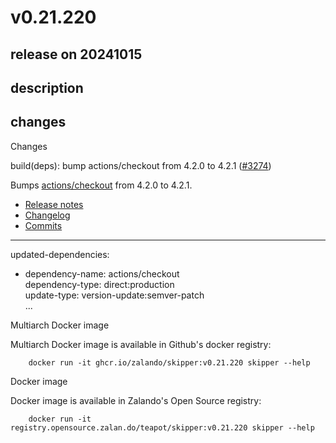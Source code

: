 # v0.21.220

## release on 20241015

## description

## changes

Changes

build(deps): bump actions/checkout from 4.2.0 to 4.2.1 (<a class="issue-link js-issue-link" data-error-text="Failed to load title" data-id="2584455059" data-permission-text="Title is private" data-url="https://github.com/zalando/skipper/issues/3274" data-hovercard-type="pull_request" data-hovercard-url="/zalando/skipper/pull/3274/hovercard" href="https://github.com/zalando/skipper/pull/3274">#3274</a>)

Bumps <a href="https://github.com/actions/checkout">actions/checkout</a> from 4.2.0 to 4.2.1.

* <a href="https://github.com/actions/checkout/releases">Release notes</a>
* <a href="https://github.com/actions/checkout/blob/main/CHANGELOG.md">Changelog</a>
* <a href="https://github.com/actions/checkout/compare/d632683dd7b4114ad314bca15554477dd762a938...eef61447b9ff4aafe5dcd4e0bbf5d482be7e7871">Commits</a>

*** ** * ** ***

updated-dependencies:

* dependency-name: actions/checkout  
  dependency-type: direct:production  
  update-type: version-update:semver-patch  
  ...

Multiarch Docker image

Multiarch Docker image is available in Github's docker registry:

        docker run -it ghcr.io/zalando/skipper:v0.21.220 skipper --help

Docker image

Docker image is available in Zalando's Open Source registry:

        docker run -it registry.opensource.zalan.do/teapot/skipper:v0.21.220 skipper --help

